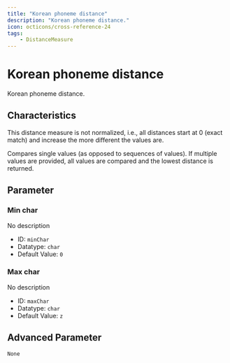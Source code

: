 ```yaml
---
title: "Korean phoneme distance"
description: "Korean phoneme distance."
icon: octicons/cross-reference-24
tags: 
    - DistanceMeasure
---
```

# Korean phoneme distance
<!-- This file was generated - DO NOT CHANGE IT MANUALLY -->



Korean phoneme distance.

## Characteristics
This distance measure is not normalized, i.e., all distances start at 0 (exact match) and increase the more different the values are.

Compares single values (as opposed to sequences of values). If multiple values are provided, all values are compared and the lowest distance is returned.

## Parameter

### Min char

No description

- ID: `minChar`
- Datatype: `char`
- Default Value: `0`



### Max char

No description

- ID: `maxChar`
- Datatype: `char`
- Default Value: `z`





## Advanced Parameter

`None`